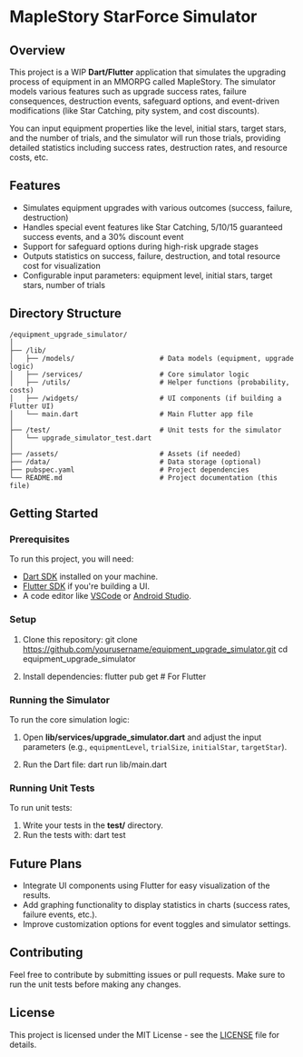 # MapleStory StarForce Simulator

## Overview

This project is a WIP **Dart/Flutter** application that simulates the upgrading process of equipment in an MMORPG called MapleStory. The simulator models various features such as upgrade success rates, failure consequences, destruction events, safeguard options, and event-driven modifications (like Star Catching, pity system, and cost discounts).

You can input equipment properties like the level, initial stars, target stars, and the number of trials, and the simulator will run those trials, providing detailed statistics including success rates, destruction rates, and resource costs, etc.

## Features

- Simulates equipment upgrades with various outcomes (success, failure, destruction)
- Handles special event features like Star Catching, 5/10/15 guaranteed success events, and a 30% discount event
- Support for safeguard options during high-risk upgrade stages
- Outputs statistics on success, failure, destruction, and total resource cost for visualization
- Configurable input parameters: equipment level, initial stars, target stars, number of trials

## Directory Structure
```
/equipment_upgrade_simulator/
│
├── /lib/
│   ├── /models/                     # Data models (equipment, upgrade logic)
│   ├── /services/                   # Core simulator logic
│   ├── /utils/                      # Helper functions (probability, costs)
│   ├── /widgets/                    # UI components (if building a Flutter UI)
│   └── main.dart                    # Main Flutter app file
│
├── /test/                           # Unit tests for the simulator
│   └── upgrade_simulator_test.dart
│
├── /assets/                         # Assets (if needed)
├── /data/                           # Data storage (optional)
├── pubspec.yaml                     # Project dependencies
└── README.md                        # Project documentation (this file)
```
## Getting Started

### Prerequisites

To run this project, you will need:

- [Dart SDK](https://dart.dev/get-dart) installed on your machine.
- [Flutter SDK](https://flutter.dev/docs/get-started/install) if you're building a UI.
- A code editor like [VSCode](https://code.visualstudio.com/) or [Android Studio](https://developer.android.com/studio).

### Setup

1. Clone this repository:
   git clone https://github.com/yourusername/equipment_upgrade_simulator.git
   cd equipment_upgrade_simulator

2. Install dependencies:
   flutter pub get  # For Flutter

### Running the Simulator

To run the core simulation logic:

1. Open **lib/services/upgrade_simulator.dart** and adjust the input parameters (e.g., `equipmentLevel`, `trialSize`, `initialStar`, `targetStar`).

2. Run the Dart file:
   dart run lib/main.dart

### Running Unit Tests

To run unit tests:

1. Write your tests in the **test/** directory.
2. Run the tests with:
   dart test

## Future Plans

- Integrate UI components using Flutter for easy visualization of the results.
- Add graphing functionality to display statistics in charts (success rates, failure events, etc.).
- Improve customization options for event toggles and simulator settings.

## Contributing

Feel free to contribute by submitting issues or pull requests. Make sure to run the unit tests before making any changes.

## License

This project is licensed under the MIT License - see the [LICENSE](LICENSE) file for details.
